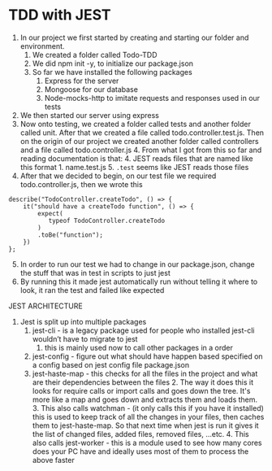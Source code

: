 # TDD with JEST



1. In our project we first started by creating and starting our folder and environment.
    1. We created a folder called Todo-TDD
    2. We did npm init -y, to initialize our package.json
    3. So far we have installed the following packages
        1. Express for the server
        2. Mongoose for our database
        3. Node-mocks-http to imitate requests and responses used in our tests
2. We then started our server using express
3. Now onto testing, we created a folder called tests and another folder called unit. After that we created a file called todo.controller.test.js. Then on the origin of our project we created another folder called controllers and a file called todo.controller.js
    4. From what I got from this so far and reading documentation is that:
        4. JEST reads files that are named like this format
            1. name.test.js
        5. `.test` seems like JEST reads those files
4. After that we decided to begin, on our test file we required todo.controller.js, then we wrote this

```
describe("TodoController.createTodo", () => {
    it("should have a createTodo function", () => {
        expect(
           typeof TodoController.createTodo
        )
        .toBe("function");
    })
};
```


5. In order to run our test we had to change in our package.json, change the stuff that was in test in scripts to just jest
6. By running this it made jest automatically run without telling it where to look, it ran the test and failed like expected

JEST ARCHITECTURE



1. Jest is split up into multiple packages
    1. jest-cli - is a legacy package used for people who installed jest-cli wouldn’t have to migrate to jest
        1. this is mainly used now to call other packages in a order
    2. jest-config - figure out what should have happen based specified on a config based on jest config file package.json
    3. jest-haste-map - this checks for all the files in the project and what are their dependencies between the files
        2. The way it does this it looks for require calls or import calls and goes down the tree. It's more like a map and goes down and extracts them and loads them.
        3. This also calls watchman - (it only calls this if you have it installed) this is used to keep track of all the changes in your files, then caches them to jest-haste-map. So that next time when jest is run it gives it the list of changed files, added files, removed files, …etc. 
        4. This also calls jest-worker - this is a module used to see how many cores does your PC have and ideally uses most of them to process the above faster